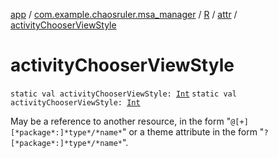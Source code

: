 [app](../../../index.md) / [com.example.chaosruler.msa_manager](../../index.md) / [R](../index.md) / [attr](index.md) / [activityChooserViewStyle](.)

# activityChooserViewStyle

`static val activityChooserViewStyle: `[`Int`](https://kotlinlang.org/api/latest/jvm/stdlib/kotlin/-int/index.html)
`static val activityChooserViewStyle: `[`Int`](https://kotlinlang.org/api/latest/jvm/stdlib/kotlin/-int/index.html)

May be a reference to another resource, in the form "`@[+][*package*:]*type*/*name*`" or a theme attribute in the form "`?[*package*:]*type*/*name*`".

